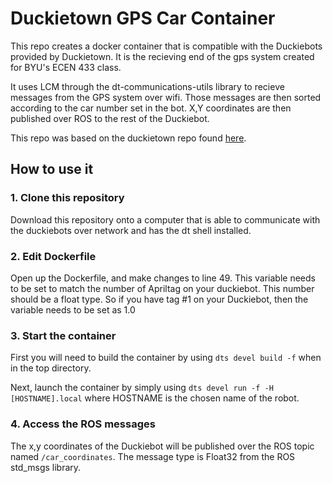 # Duckietown GPS Car Container

This repo creates a docker container that is compatible with the Duckiebots provided by Duckietown. It is the recieving end of the gps system created for BYU's ECEN 433 class. 

It uses LCM  through the dt-communications-utils library to recieve messages from the GPS system over wifi. Those messages are then sorted according to the car number set in the bot. X,Y coordinates are then published over ROS to the rest of the Duckiebot.

This repo was based on the duckietown repo found [here](https://github.com/duckietown/template-ros).


## How to use it

### 1. Clone this repository

Download this repository onto a computer that is able to communicate with the duckiebots over network and has the dt shell installed.

### 2. Edit Dockerfile

Open up the Dockerfile, and make changes to line 49. This variable needs to be set to match the number of Apriltag on your duckiebot. This number should be a float type. So if you have tag #1 on your Duckiebot, then the variable needs to be set as 1.0

### 3. Start the container

First you will need to build the container by using ```dts devel build -f``` when in the top directory.

Next, launch the container by simply using ```dts devel run -f -H [HOSTNAME].local``` where HOSTNAME is the chosen name of the robot.

### 4. Access the ROS messages

The x,y coordinates of the Duckiebot will be published over the ROS topic named ```/car_coordinates```. 
The message type is Float32 from the ROS std_msgs library.
